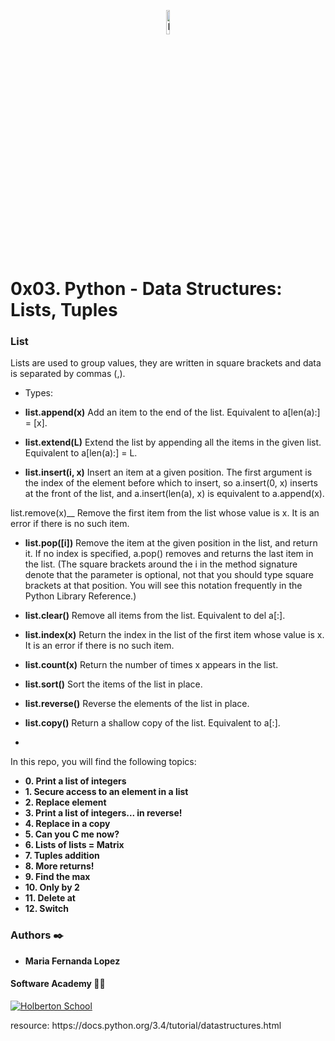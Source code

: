 <p align="center"><img src='https://img.icons8.com/nolan/452/python.png' alt='Banner' width=10%></p>

# 0x03. Python - Data Structures: Lists, Tuples

### List
<p>
Lists are used to group values, they are written in square brackets and data is separated by commas (,).

* Types:
* __list.append(x)__ 
Add an item to the end of the list. Equivalent to a[len(a):] = [x].

* __list.extend(L)__
Extend the list by appending all the items in the given list. Equivalent to a[len(a):] = L.

* __list.insert(i, x)__
Insert an item at a given position. The first argument is the index of the element before which to insert, so a.insert(0, x) inserts at the front of the list, and a.insert(len(a), x) is equivalent to a.append(x).

list.remove(x)__
Remove the first item from the list whose value is x. It is an error if there is no such item.

* __list.pop([i])__
Remove the item at the given position in the list, and return it. If no index is specified, a.pop() removes and returns the last item in the list. (The square brackets around the i in the method signature denote that the parameter is optional, not that you should type square brackets at that position. You will see this notation frequently in the Python Library Reference.)

* __list.clear()__
Remove all items from the list. Equivalent to del a[:].

* __list.index(x)__
Return the index in the list of the first item whose value is x. It is an error if there is no such item.

* __list.count(x)__
Return the number of times x appears in the list.

* __list.sort()__
Sort the items of the list in place.

* __list.reverse()__
Reverse the elements of the list in place.

* __list.copy()__
Return a shallow copy of the list. Equivalent to a[:].
* 
<p>

In this repo, you will find the following topics:

* __0. Print a list of integers__
* __1. Secure access to an element in a list__
* __2. Replace element__
* __3. Print a list of integers... in reverse!__
* __4. Replace in a copy__
* __5. Can you C me now?__
* __6. Lists of lists = Matrix__
* __7. Tuples addition__
* __8. More returns!__
* __9. Find the max__
* __10. Only by 2__
* __11. Delete at__
* __12. Switch__

### Authors :black_nib:
* __Maria Fernanda Lopez__

#### Software Academy 👨‍💻

<p aling="center">
<a href="https://www.holbertonschool.com" target="_blank">
<img src="http://www.holbertonschool.com/holberton-logo.png" alt="Holberton School"  /></a>
</p>


<p>resource:
https://docs.python.org/3.4/tutorial/datastructures.html <p>